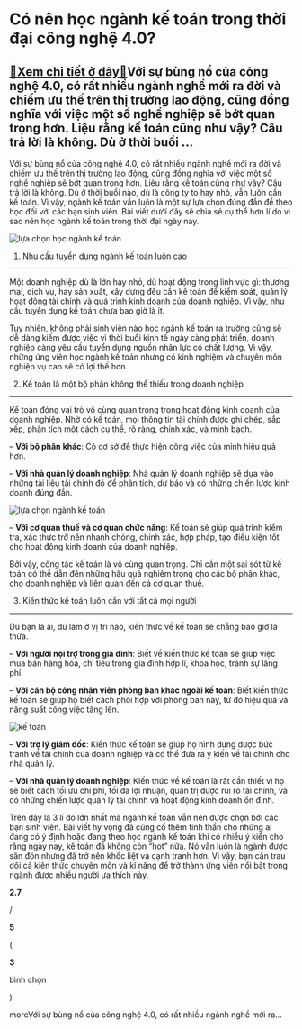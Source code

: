 Có nên học ngành kế toán trong thời đại công nghệ 4.0?
======================================================

[:gift:Xem chi tiết ở đây:gift:](https://hddtvn.com/co-nen-hoc-nganh-ke-toan-trong-thoi-dai-cong-nghe-4-0/)Với sự bùng nổ của công nghệ 4.0, có rất nhiều ngành nghề mới ra đời và chiếm ưu thế trên thị trường lao động, cũng đồng nghĩa với việc một số nghề nghiệp sẽ bớt quan trọng hơn. Liệu rằng kế toán cũng như vậy? Câu trả lời là không. Dù ở thời buổi …
--------------------------------------------------------------------------------------------------------------------------------------------------------------------------------------------------------------------------------------------------------

Với sự bùng nổ của công nghệ 4.0, có rất nhiều ngành nghề mới ra đời và chiếm ưu thế trên thị trường lao động, cũng đồng nghĩa với việc một số nghề nghiệp sẽ bớt quan trọng hơn. Liệu rằng kế toán cũng như vậy? Câu trả lời là không. Dù ở thời buổi nào, dù là công ty to hay nhỏ, vẫn luôn cần kế toán. Vì vậy, ngành kế toán vẫn luôn là một sự lựa chọn đúng đắn để theo học đối với các bạn sinh viên. Bài viết dưới đây sẽ chia sẻ cụ thể hơn lí do vì sao nên học ngành kế toán trong thời đại ngày nay.


![lựa chọn học ngành kế toán](https://hddtvn.com/wp-content/uploads/2021/01/hoc-nganh-ke-toan.jpg)


1. Nhu cầu tuyển dụng ngành kế toán luôn cao
--------------------------------------------


Một doanh nghiệp dù là lớn hay nhỏ, dù hoạt động trong linh vực gì: thương mại, dịch vụ, hay sản xuất, xây dựng đều cần kế toán để kiểm soát, quản lý hoạt động tài chính và quá trình kinh doanh của doanh nghiệp. Vì vậy, nhu cầu tuyển dụng kế toán chưa bao giờ là ít.


Tuy nhiên, không phải sinh viên nào học ngành kế toán ra trường cũng sẽ dễ dàng kiếm được việc vì thời buổi kinh tế ngày càng phát triển, doanh nghiệp càng yêu cầu tuyển dụng nguồn nhân lực có chất lượng. Vì vậy, những ứng viên học ngành kế toán nhưng có kinh nghiệm và chuyên môn nghiệp vụ cao sẽ có lợi thế hơn.


2. Kế toán là một bộ phận không thể thiếu trong doanh nghiệp
------------------------------------------------------------


Kế toán đóng vai trò vô cùng quan trọng trong hoạt động kinh doanh của doanh nghiệp. Nhờ có kế toán, mọi thông tin tài chính được ghi chép, sắp xếp, phân tích một cách cụ thể, rõ ràng, chính xác, và minh bạch.


– **Với bộ phân khác**: Có cơ sở để thực hiện công việc của mình hiệu quả hơn.


– **Với nhà quản lý doanh nghiệp**: Nhà quản lý doanh nghiệp sẽ dựa vào những tài liệu tài chính đó để phân tích, dự báo và có những chiến lược kinh doanh đúng đắn.


![lựa chọn ngành kế toán](https://hddtvn.com/wp-content/uploads/2021/01/trach-nhiem-ke-toan.jpg)


– **Với cơ quan thuế và cơ quan chức năng**: Kế toán sẽ giúp quá trình kiểm tra, xác thực trở nên nhanh chóng, chính xác, hợp pháp, tạo điều kiện tốt cho hoạt động kinh doanh của doanh nghiệp.


Bởi vậy, công tác kế toán là vô cùng quan trọng. Chỉ cần một sai sót từ kế toán có thể dẫn đến những hậu quả nghiêm trọng cho các bộ phận khác, cho doanh nghiệp và liên quan đến cả cơ quan thuế.


3. Kiến thức kế toán luôn cần với tất cả mọi người
--------------------------------------------------


Dù bạn là ai, dù làm ở vị trí nào, kiến thức về kế toán sẽ chẳng bao giờ là thừa.


– **Với người nội trợ trong gia đình**: Biết về kiến thức kế toán sẽ giúp việc mua bán hàng hóa, chi tiêu trong gia đình hợp lí, khoa học, tránh sự lãng phí.


– **Với cán bộ công nhân viên phòng ban khác ngoài kế toán**: Biết kiến thức kế toán sẽ giúp họ biết cách phối hợp với phòng ban này, từ đó hiệu quả và năng suất công việc tăng lên.


![kế toán](https://hddtvn.com/wp-content/uploads/2021/01/ke-toan-lam-hoa-don-1024x683-1.jpg)


– **Với trợ lý giám đốc**: Kiến thức kế toán sẽ giúp họ hình dung được bức tranh về tài chính của doanh nghiệp và có thể đưa ra ý kiến về tài chính cho nhà quản lý.


– **Với nhà quản lý doanh nghiệp**: Kiến thức về kế toán là rất cần thiết vì họ sẽ biết cách tối ưu chi phí, tối đa lợi nhuận, quản trị được rủi ro tài chính, và có những chiến lược quản lý tài chính và hoạt động kinh doanh ổn định.


Trên đây là 3 lí do lớn nhất mà ngành kế toán vẫn nên được chọn bởi các bạn sinh viên. Bài viết hy vọng đã củng cố thêm tinh thần cho những ai đang có ý định hoặc đang theo học ngành kế toán khi có nhiều ý kiến cho rằng ngày nay, kế toán đã không còn “hot” nữa. Nó vẫn luôn là ngành được săn đón nhưng đã trở nên khốc liệt và cạnh tranh hơn. Vì vậy, bạn cần trau dồi cả kiến thức chuyên môn và kĩ năng để trở thành ứng viên nổi bật trong ngành được nhiều người ưa thích này.








































**2.7**  

/  

**5**  

(  

**3**  

  

 bình chọn   

)


moreVới sự bùng nổ của công nghệ 4.0, có rất nhiều ngành nghề mới ra…

